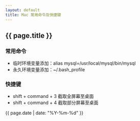 ```yaml
---
layout: default
title: Mac 常用命令及快捷键
---
```

## {{ page.title }} ##

### 常用命令 ###


- 临时环境变量添加：alias mysql=/usr/local/mysql/bin/mysql
- 永久环境变量添加：~/.bash_profile


### 快捷键 ###

- shift + command + 3 截取全屏幕至桌面
- shift + command + 4 截取部分屏幕至桌面

{{ page.date | date: "%Y-%m-%d" }}